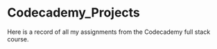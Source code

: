 # Codecademy_Projects

Here is a record of all my assignments from the Codecademy full stack course.
